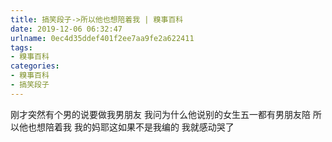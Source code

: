 ```yaml
---
title: 搞笑段子->所以他也想陪着我 | 糗事百科
date: 2019-12-06 06:32:47
urlname: 0ec4d35ddef401f2ee7aa9fe2a622411
tags: 
- 糗事百科
categories:
- 糗事百科
- 搞笑段子
---
```

刚才突然有个男的说要做我男朋友 我问为什么他说别的女生五一都有男朋友陪 所以他也想陪着我 我的妈耶这如果不是我编的 我就感动哭了


